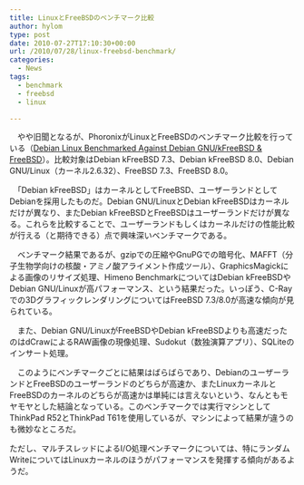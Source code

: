 ```yaml
---
title: LinuxとFreeBSDのベンチマーク比較
author: hylom
type: post
date: 2010-07-27T17:10:30+00:00
url: /2010/07/28/linux-freebsd-benchmark/
categories:
  - News
tags:
  - benchmark
  - freebsd
  - linux

---
```

　やや旧聞となるが、PhoronixがLinuxとFreeBSDのベンチマーク比較を行っている（[Debian Linux Benchmarked Against Debian GNU/kFreeBSD &#038; FreeBSD][1]）。比較対象はDebian kFreeBSD 7.3、Debian kFreeBSD 8.0、Debian GNU/Linux（カーネル2.6.32）、FreeBSD 7.3、FreeBSD 8.0。

　「Debian kFreeBSD」はカーネルとしてFreeBSD、ユーザーランドとしてDebianを採用したものだ。Debian GNU/LinuxとDebian kFreeBSDはカーネルだけが異なり、またDebian kFreeBSDとFreeBSDはユーザーランドだけが異なる。これらを比較することで、ユーザーランドもしくはカーネルだけの性能比較が行える（と期待できる）点で興味深いベンチマークである。

　ベンチマーク結果であるが、gzipでの圧縮やGnuPGでの暗号化、MAFFT（分子生物学向けの核酸・アミノ酸アライメント作成ツール）、GraphicsMagickによる画像のリサイズ処理、Himeno BenchmarkについてはDebian kFreeBSDやDebian GNU/Linuxが高パフォーマンス、という結果だった。いっぽう、C-Rayでの3DグラフィックレンダリングについてはFreeBSD 7.3/8.0が高速な傾向が見られている。

　また、Debian GNU/LinuxがFreeBSDやDebian kFreeBSDよりも高速だったのはdCrawによるRAW画像の現像処理、Sudokut（数独演算アプリ）、SQLiteのインサート処理。

　このようにベンチマークごとに結果はばらばらであり、DebianのユーザーランドとFreeBSDのユーザーランドのどちらが高速か、またLinuxカーネルとFreeBSDのカーネルのどちらが高速かは単純には言えないという、なんともモヤモヤとした結論となっている。このベンチマークでは実行マシンとしてThinkPad R52とThinkPad T61を使用しているが、マシンによって結果が違うのも微妙なところだ。

ただし、マルチスレッドによるI/O処理ベンチマークについては、特にランダムWriteについてはLinuxカーネルのほうがパフォーマンスを発揮する傾向があるようだ。

 [1]: http://www.phoronix.com/scan.php?page=article&#038;item=debian_kfreebsd_h210